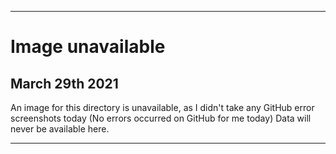 
***

# Image unavailable

## March 29th 2021

An image for this directory is unavailable, as I didn't take any GitHub error screenshots today (No errors occurred on GitHub for me today) Data will never be available here.

***
